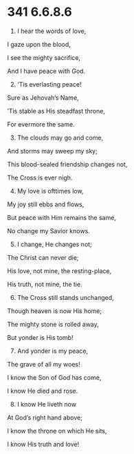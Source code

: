 # 341 6.6.8.6

1.  I hear the words of love,

I gaze upon the blood,

I see the mighty sacrifice,

And I have peace with God.

2.  ‘Tis everlasting peace!

Sure as Jehovah’s Name,

’Tis stable as His steadfast throne,

For evermore the same.

3.  The clouds may go and come,

And storms may sweep my sky;

This blood-sealed friendship changes not,

The Cross is ever nigh.

4.  My love is ofttimes low,

My joy still ebbs and flows,

But peace with Him remains the same,

No change my Savior knows.

5.  I change, He changes not;

The Christ can never die;

His love, not mine, the resting-place,

His truth, not mine, the tie.

6.  The Cross still stands unchanged,

Though heaven is now His home;

The mighty stone is rolled away,

But yonder is His tomb!

7.  And yonder is my peace,

The grave of all my woes!

I know the Son of God has come,

I know He died and rose.

8.  I know He liveth now

At God’s right hand above;

I know the throne on which He sits,

I know His truth and love!

